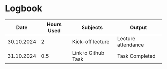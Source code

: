 # Logbook
| Date  | Hours Used |  Subjects  | Output |
| ------------- | ------------- | ------------- | ------------- |
| 30.10.2024  | 2  | Kick-off lecture  | Lecture attendance  |
| 31.10.2024  | 0.5  | Link to Github Task  | Task Completed  |
